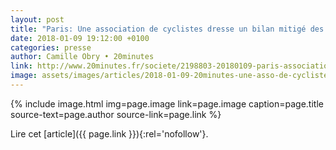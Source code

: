 ```yaml
---
layout: post
title: "Paris: Une association de cyclistes dresse un bilan mitigé des promesses vélo d'Anne Hidalgo"
date: 2018-01-09 19:12:00 +0100
categories: presse
author: Camille Obry • 20minutes
link: http://www.20minutes.fr/societe/2198803-20180109-paris-association-cyclistes-dresse-bilan-mitige-promesses-velo-anne-hidalgo
image: assets/images/articles/2018-01-09-20minutes-une-asso-de-cyclistes-dresse-un-bilan-mitige-des-promesses-velo-d-anne-hidalgo.jpg
---
```


{% include image.html
            img=page.image
            link=page.image
            caption=page.title
            source-text=page.author
            source-link=page.link
%}

Lire cet [article]({{ page.link }}){:rel='nofollow'}.
